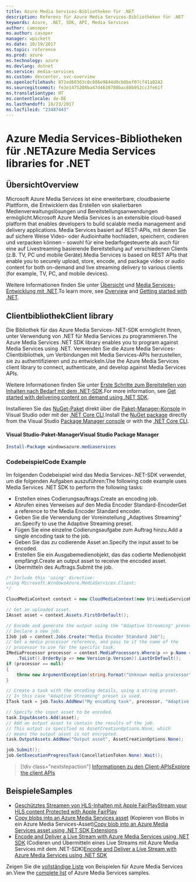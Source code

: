 ```yaml
---
title: Azure Media Services-Bibliotheken für .NET
description: Referenz für Azure Media Services-Bibliotheken für .NET
keywords: Azure, .NET, SDK, API, Media Services
author: camsoper
ms.author: casoper
manager: wpickett
ms.date: 10/19/2017
ms.topic: reference
ms.prod: azure
ms.technology: azure
ms.devlang: dotnet
ms.service: media-services
ms.custom: devcenter, svc-overview
ms.openlocfilehash: 872ed60363c0c886e9844d0cb0bef07cf41a0242
ms.sourcegitcommit: fe3e1475208ba47d4630788bac88b952cc3fe61f
ms.translationtype: HT
ms.contentlocale: de-DE
ms.lasthandoff: 10/23/2017
ms.locfileid: "23487443"
---
```

# <a name="azure-media-services-libraries-for-net"></a><span data-ttu-id="8d0d1-104">Azure Media Services-Bibliotheken für .NET</span><span class="sxs-lookup"><span data-stu-id="8d0d1-104">Azure Media Services libraries for .NET</span></span>

## <a name="overview"></a><span data-ttu-id="8d0d1-105">Übersicht</span><span class="sxs-lookup"><span data-stu-id="8d0d1-105">Overview</span></span>

<span data-ttu-id="8d0d1-106">Microsoft Azure Media Services ist eine erweiterbare, cloudbasierte Plattform, die Entwicklern das Erstellen von skalierbaren Medienverwaltungslösungen und Bereitstellungsanwendungen ermöglicht.</span><span class="sxs-lookup"><span data-stu-id="8d0d1-106">Microsoft Azure Media Services is an extensible cloud-based platform that enables developers to build scalable media management and delivery applications.</span></span> <span data-ttu-id="8d0d1-107">Media Services basiert auf REST-APIs, mit denen Sie auf sichere Weise Video- oder Audioinhalte hochladen, speichern, codieren und verpacken können – sowohl für eine bedarfsgesteuerte als auch für eine auf Livestreaming basierende Bereitstellung auf verschiedenen Clients (z.B. TV, PC und mobile Geräte).</span><span class="sxs-lookup"><span data-stu-id="8d0d1-107">Media Services is based on REST APIs that enable you to securely upload, store, encode, and package video or audio content for both on-demand and live streaming delivery to various clients (for example, TV, PC, and mobile devices).</span></span> 

<span data-ttu-id="8d0d1-108">Weitere Informationen finden Sie unter [Übersicht](/azure/media-services/media-services-overview) und [Media Services-Entwicklung mit .NET](/azure/media-services/media-services-dotnet-how-to-use).</span><span class="sxs-lookup"><span data-stu-id="8d0d1-108">To learn more, see [Overview](/azure/media-services/media-services-overview) and [Getting started with .NET](/azure/media-services/media-services-dotnet-how-to-use).</span></span> 

## <a name="client-library"></a><span data-ttu-id="8d0d1-109">Clientbibliothek</span><span class="sxs-lookup"><span data-stu-id="8d0d1-109">Client library</span></span>

<span data-ttu-id="8d0d1-110">Die Bibliothek für das Azure Media Services-.NET-SDK ermöglicht Ihnen, unter Verwendung von .NET für Media Services zu programmieren.</span><span class="sxs-lookup"><span data-stu-id="8d0d1-110">The Azure Media Services .NET SDK library enables you to program against Media Services using .NET.</span></span> <span data-ttu-id="8d0d1-111">Verwenden Sie die Azure Media Services-Clientbibliothek, um Verbindungen mit Media Services-APIs herzustellen, sie zu authentifizieren und zu entwickeln.</span><span class="sxs-lookup"><span data-stu-id="8d0d1-111">Use the Azure Media Services client library to connect, authenticate, and develop against Media Services APIs.</span></span>  

<span data-ttu-id="8d0d1-112">Weitere Informationen finden Sie unter [Erste Schritte zum Bereitstellen von Inhalten nach Bedarf mit dem .NET-SDK](/azure/media-services/media-services-dotnet-get-started).</span><span class="sxs-lookup"><span data-stu-id="8d0d1-112">For more information, see [Get started with delivering content on demand using .NET SDK](/azure/media-services/media-services-dotnet-get-started).</span></span>

<span data-ttu-id="8d0d1-113">Installieren Sie das [NuGet-Paket](https://www.nuget.org/packages/windowsazure.mediaservices) direkt über die [Paket-Manager-Konsole][PackageManager] in Visual Studio oder mit der [.NET Core CLI][DotNetCLI].</span><span class="sxs-lookup"><span data-stu-id="8d0d1-113">Install the [NuGet package](https://www.nuget.org/packages/windowsazure.mediaservices) directly from the Visual Studio [Package Manager console][PackageManager] or with the [.NET Core CLI][DotNetCLI].</span></span>

#### <a name="visual-studio-package-manager"></a><span data-ttu-id="8d0d1-114">Visual Studio-Paket-Manager</span><span class="sxs-lookup"><span data-stu-id="8d0d1-114">Visual Studio Package Manager</span></span>

```powershell
Install-Package windowsazure.mediaservices
```

### <a name="code-example"></a><span data-ttu-id="8d0d1-115">Codebeispiel</span><span class="sxs-lookup"><span data-stu-id="8d0d1-115">Code Example</span></span>

<span data-ttu-id="8d0d1-116">Im folgenden Codebeispiel wird das Media Services-.NET-SDK verwendet, um die folgenden Aufgaben auszuführen:</span><span class="sxs-lookup"><span data-stu-id="8d0d1-116">The following code example uses Media Services .NET SDK to perform the following tasks:</span></span>

- <span data-ttu-id="8d0d1-117">Erstellen eines Codierungsauftrags.</span><span class="sxs-lookup"><span data-stu-id="8d0d1-117">Create an encoding job.</span></span>
- <span data-ttu-id="8d0d1-118">Abrufen eines Verweises auf den Media Encoder Standard-Encoder</span><span class="sxs-lookup"><span data-stu-id="8d0d1-118">Get a reference to the Media Encoder Standard encoder.</span></span>
- <span data-ttu-id="8d0d1-119">Geben Sie die Verwendung der Voreinstellung „Adaptives Streaming“ an.</span><span class="sxs-lookup"><span data-stu-id="8d0d1-119">Specify to use the Adaptive Streaming preset.</span></span>
- <span data-ttu-id="8d0d1-120">Fügen Sie eine einzelne Codierungsaufgabe zum Auftrag hinzu.</span><span class="sxs-lookup"><span data-stu-id="8d0d1-120">Add a single encoding task to the job.</span></span>
- <span data-ttu-id="8d0d1-121">Geben Sie das zu codierende Asset an.</span><span class="sxs-lookup"><span data-stu-id="8d0d1-121">Specify the input asset to be encoded.</span></span>
- <span data-ttu-id="8d0d1-122">Erstellen Sie ein Ausgabemedienobjekt, das das codierte Medienobjekt empfängt.</span><span class="sxs-lookup"><span data-stu-id="8d0d1-122">Create an output asset to receive the encoded asset.</span></span>
- <span data-ttu-id="8d0d1-123">Übermitteln des Auftrags.</span><span class="sxs-lookup"><span data-stu-id="8d0d1-123">Submit the job.</span></span>


```csharp
/* Include this 'using' directive:
using Microsoft.WindowsAzure.MediaServices.Client;
*/

CloudMediaContext context = new CloudMediaContext(new Uri(mediaServiceRESTAPIEndpoint), tokenProvider);

// Get an uploaded asset.
IAsset asset = context.Assets.FirstOrDefault();

// Encode and generate the output using the "Adaptive Streaming" preset.
// Declare a new job.
IJob job = context.Jobs.Create("Media Encoder Standard Job");
// Get a media processor reference, and pass to it the name of the 
// processor to use for the specific task.
IMediaProcessor processor = context.MediaProcessors.Where(p => p.Name == mediaProcessorName)
    .ToList().OrderBy(p => new Version(p.Version)).LastOrDefault();
if (processor == null) 
{
    throw new ArgumentException(string.Format("Unknown media processor", mediaProcessorName));
}

// Create a task with the encoding details, using a string preset.
// In this case "Adaptive Streaming" preset is used.
ITask task = job.Tasks.AddNew("My encoding task", processor, "Adaptive Streaming", TaskOptions.None);

// Specify the input asset to be encoded.
task.InputAssets.Add(asset);
// Add an output asset to contain the results of the job. 
// This output is specified as AssetCreationOptions.None, which 
// means the output asset is not encrypted. 
task.OutputAssets.AddNew("Output asset", AssetCreationOptions.None);

job.Submit();
job.GetExecutionProgressTask(CancellationToken.None).Wait();
```

> [!div class="nextstepaction"]
> [<span data-ttu-id="8d0d1-124">Informationen zu den Client-APIs</span><span class="sxs-lookup"><span data-stu-id="8d0d1-124">Explore the client APIs</span></span>](/dotnet/api/overview/azure/mediaservices/client)

## <a name="samples"></a><span data-ttu-id="8d0d1-125">Beispiele</span><span class="sxs-lookup"><span data-stu-id="8d0d1-125">Samples</span></span>

- [<span data-ttu-id="8d0d1-126">Geschütztes Streamen von HLS-Inhalten mit Apple FairPlay</span><span class="sxs-lookup"><span data-stu-id="8d0d1-126">Stream your HLS content Protected with Apple FairPlay</span></span>](https://azure.microsoft.com/resources/samples/media-services-dotnet-dynamic-encryption-with-fairplay/)
- <span data-ttu-id="8d0d1-127">[Copy blobs into an Azure Media Services asset](https://azure.microsoft.com/resources/samples/media-services-dotnet-copy-blob-into-asset/) (Kopieren von Blobs in ein Azure Media Services-Asset)</span><span class="sxs-lookup"><span data-stu-id="8d0d1-127">[Copy blob into an Azure Media Services asset using .NET SDK Extensions](https://azure.microsoft.com/resources/samples/media-services-dotnet-copy-blob-into-asset/)</span></span>
- <span data-ttu-id="8d0d1-128">[Encode and Deliver a Live Stream with Azure Media Services using .NET SDK](https://azure.microsoft.com/resources/samples/media-services-dotnet-encode-live-stream-with-ams-clear/) (Codieren und Übermitteln eines Live Streams mit Azure Media Services mit dem .NET-SDK)</span><span class="sxs-lookup"><span data-stu-id="8d0d1-128">[Encode and Deliver a Live Stream with Azure Media Services using .NET SDK](https://azure.microsoft.com/resources/samples/media-services-dotnet-encode-live-stream-with-ams-clear/)</span></span>

<span data-ttu-id="8d0d1-129">Zeigen Sie die [vollständige Liste](https://azure.microsoft.com/resources/samples/?platform=dotnet&service=media-services) von Beispielen für Azure Media Services an.</span><span class="sxs-lookup"><span data-stu-id="8d0d1-129">View the [complete list](https://azure.microsoft.com/resources/samples/?platform=dotnet&service=media-services) of Azure Media Services samples.</span></span>


[PackageManager]: https://docs.microsoft.com/nuget/tools/package-manager-console
[DotNetCLI]: https://docs.microsoft.com/dotnet/core/tools/dotnet-add-package
